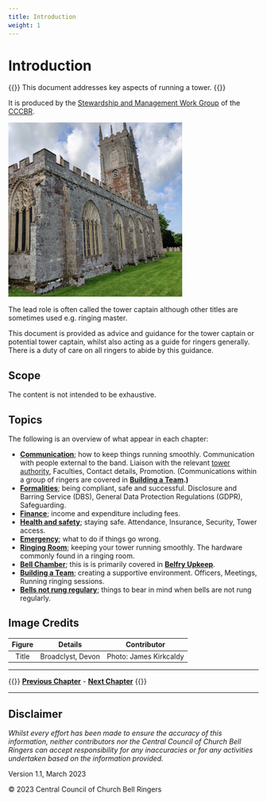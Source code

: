 ```yaml
---
title: Introduction
weight: 1
---
```


# Introduction
 
{{<hint danger>}}
This document addresses key aspects of running a tower.
{{</hint>}}

It is produced by the [Stewardship and Management Work Group](../glossary/#smwg) of the [CCCBR](../glossary/#cccbr).

![Broadclyst, Devon](Broadclyst.jpg)

The lead role is often called the tower captain although other titles are sometimes used e.g. ringing master.

This document is provided as advice and guidance for the tower captain or potential tower captain, whilst also acting as a guide for ringers generally. There is a duty of care on all ringers to abide by this guidance.

## Scope

The content is not intended to be exhaustive.

## Topics

The following is an overview of what appear in each chapter:

- **[Communication](../communication/)**; how to keep things running smoothly. Communication with people external to the band. Liaison with the relevant [tower authority](../glossary/#tower-authority), Faculties, Contact details, Promotion. (Communications within a group of ringers are covered in **[Building a Team](../buildingateam/).)**
- **[Formalities](../formalities/)**; being compliant, safe and successful. Disclosure and Barring Service (DBS), General Data Protection Regulations (GDPR), Safeguarding.
- **[Finance](../finance/)**; income and expenditure including fees.
- **[Health and safety](../healthsafety/)**; staying safe. Attendance, Insurance, Security, Tower access.
- **[Emergency](../emergency/)**; what to do if things go wrong.
- **[Ringing Room](../ringingroom/)**; keeping your tower running smoothly. The hardware commonly found in a ringing room.
- **[Bell Chamber](../bellchamber/)**; this is is primarily covered in **[Belfry Upkeep](https://belfryupkeep.cccbr.org.uk/docs/010-introduction/)**.
- **[Building a Team](../buildingateam/)**; creating a supportive environment. Officers, Meetings, Running ringing sessions.
- **[Bells not rung regulary](../irregular/)**; things to bear in mind when bells are not rung regularly.

## Image Credits

| Figure | Details | Contributor |
| :---: | --- | --- |
| Title | Broadclyst, Devon | Photo: James Kirkcaldy |

----

{{<hint info>}}
**[Previous Chapter](../introduction/)** - **[Next Chapter](../communication/)**
{{</hint>}}

----

## Disclaimer

*Whilst every effort has been made to ensure the accuracy of this information, neither contributors nor the Central Council of Church Bell Ringers can accept responsibility for any inaccuracies or for any activities undertaken based on the information provided.*

Version 1.1, March 2023

© 2023 Central Council of Church Bell Ringers
